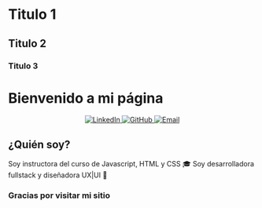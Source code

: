 # Titulo 1
## Titulo 2
### Titulo 3

# Bienvenido a mi página 

<p align="center">
  <a href="https://www.linkedin.com/in/leylacarmona/" target="_blank">
    <img alt="LinkedIn" src="https://img.shields.io/badge/LinkedIn-0077B5?style=for-the-badge&logo=linkedin&logoColor=white" />
  </a>
  <a href="https://github.com/leyla-carmona" target="_blank">
    <img alt="GitHub" src="https://img.shields.io/badge/GitHub-181717?style=for-the-badge&logo=github&logoColor=white" />
  </a>
  <a href="mailto:leylacarmona2010@hotmail.es">
    <img alt="Email" src="https://img.shields.io/badge/Email-D14836?style=for-the-badge&logo=gmail&logoColor=white" />
  </a>
</p>

## ¿Quién soy?
Soy instructora del curso de Javascript, HTML y CSS 🎓 
Soy desarrolladora fullstack y diseñadora UX|UI 🎨

### Gracias por visitar mi sitio

